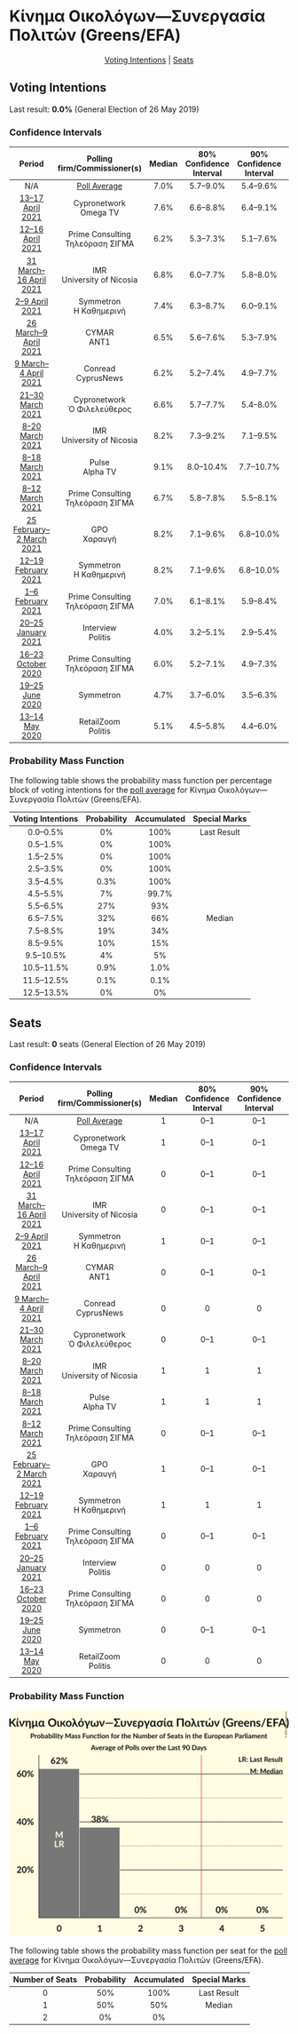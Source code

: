 # Κίνημα Οικολόγων—Συνεργασία Πολιτών (Greens/EFA)

<p align="center"><a href="#voting-intentions">Voting Intentions</a> | <a href="#seats">Seats</a></p>

## Voting Intentions

Last result: **0.0%** (General Election of 26 May 2019)

### Confidence Intervals

| Period     | Polling firm/Commissioner(s) | Median | 80% Confidence Interval | 90% Confidence Interval | 95% Confidence Interval | 99% Confidence Interval |
|:----------:|:----------------:|:-----------:|:-----------------------:|:-----------------------:|:-----------------------:|:-----------------------:|
| N/A | [Poll Average](average.html) | 7.0% | 5.7–9.0% | 5.4–9.6% | 5.1–10.1% | 4.7–10.9% |
| [13–17 April 2021](2021-04-17-Cypronetwork.html) | Cypronetwork <br> Omega TV | 7.6% | 6.6–8.8% | 6.4–9.1% | 6.1–9.4% | 5.7–10.0% |
| [12–16 April 2021](2021-04-16-PrimeConsulting.html) | Prime Consulting <br> Τηλεόραση ΣΙΓΜΑ | 6.2% | 5.3–7.3% | 5.1–7.6% | 4.9–7.8% | 4.5–8.4% |
| [31 March–16 April 2021](2021-04-16-IMR.html) | IMR <br> University of Nicosia | 6.8% | 6.0–7.7% | 5.8–8.0% | 5.6–8.2% | 5.2–8.7% |
| [2–9 April 2021](2021-04-09-Symmetron.html) | Symmetron <br> Η Καθημερινή | 7.4% | 6.3–8.7% | 6.0–9.1% | 5.8–9.4% | 5.3–10.1% |
| [26 March–9 April 2021](2021-04-09-CYMAR.html) | CYMAR <br> ANT1 | 6.5% | 5.6–7.6% | 5.3–7.9% | 5.1–8.2% | 4.7–8.7% |
| [9 March–4 April 2021](2021-04-04-Conread.html) | Conread <br> CyprusNews | 6.2% | 5.2–7.4% | 4.9–7.7% | 4.7–8.0% | 4.3–8.6% |
| [21–30 March 2021](2021-03-30-Cypronetwork.html) | Cypronetwork <br> Ὁ Φιλελεύθερος | 6.6% | 5.7–7.7% | 5.4–8.0% | 5.2–8.3% | 4.8–8.9% |
| [8–20 March 2021](2021-03-20-IMR.html) | IMR <br> University of Nicosia | 8.2% | 7.3–9.2% | 7.1–9.5% | 6.9–9.7% | 6.5–10.2% |
| [8–18 March 2021](2021-03-18-Pulse.html) | Pulse <br> Alpha TV | 9.1% | 8.0–10.4% | 7.7–10.7% | 7.5–11.0% | 7.0–11.7% |
| [8–12 March 2021](2021-03-12-PrimeConsulting.html) | Prime Consulting <br> Τηλεόραση ΣΙΓΜΑ | 6.7% | 5.8–7.8% | 5.5–8.1% | 5.3–8.4% | 4.9–8.9% |
| [25 February–2 March 2021](2021-03-02-GPO.html) | GPO <br> Χαραυγή | 8.2% | 7.1–9.6% | 6.8–10.0% | 6.5–10.4% | 6.0–11.1% |
| [12–19 February 2021](2021-02-19-Symmetron.html) | Symmetron <br> Η Καθημερινή | 8.2% | 7.1–9.6% | 6.8–10.0% | 6.5–10.4% | 6.0–11.1% |
| [1–6 February 2021](2021-02-06-PrimeConsulting.html) | Prime Consulting <br> Τηλεόραση ΣΙΓΜΑ | 7.0% | 6.1–8.1% | 5.9–8.4% | 5.6–8.7% | 5.2–9.2% |
| [20–25 January 2021](2021-01-25-Interview.html) | Interview <br> Politis | 4.0% | 3.2–5.1% | 2.9–5.4% | 2.8–5.7% | 2.4–6.3% |
| [16–23 October 2020](2020-10-23-PrimeConsulting.html) | Prime Consulting <br> Τηλεόραση ΣΙΓΜΑ | 6.0% | 5.2–7.1% | 4.9–7.3% | 4.7–7.6% | 4.3–8.1% |
| [19–25 June 2020](2020-06-25-Symmetron.html) | Symmetron | 4.7% | 3.7–6.0% | 3.5–6.3% | 3.2–6.7% | 2.9–7.3% |
| [13–14 May 2020](2020-05-14-RetailZoom.html) | RetailZoom <br> Politis | 5.1% | 4.5–5.8% | 4.4–6.0% | 4.3–6.1% | 4.0–6.4% |

### Probability Mass Function

The following table shows the probability mass function per percentage block of voting intentions for the [poll average](average.html) for Κίνημα Οικολόγων—Συνεργασία Πολιτών (Greens/EFA).

| Voting Intentions | Probability | Accumulated | Special Marks |
|:-----------------:|:-----------:|:-----------:|:-------------:|
| 0.0–0.5% | 0% | 100% | Last Result |
| 0.5–1.5% | 0% | 100% |  |
| 1.5–2.5% | 0% | 100% |  |
| 2.5–3.5% | 0% | 100% |  |
| 3.5–4.5% | 0.3% | 100% |  |
| 4.5–5.5% | 7% | 99.7% |  |
| 5.5–6.5% | 27% | 93% |  |
| 6.5–7.5% | 32% | 66% | Median |
| 7.5–8.5% | 19% | 34% |  |
| 8.5–9.5% | 10% | 15% |  |
| 9.5–10.5% | 4% | 5% |  |
| 10.5–11.5% | 0.9% | 1.0% |  |
| 11.5–12.5% | 0.1% | 0.1% |  |
| 12.5–13.5% | 0% | 0% |  |


## Seats

Last result: **0** seats (General Election of 26 May 2019)

### Confidence Intervals

| Period     | Polling firm/Commissioner(s) | Median | 80% Confidence Interval | 90% Confidence Interval | 95% Confidence Interval | 99% Confidence Interval |
|:----------:|:----------------:|:------:|:-----------------------:|:-----------------------:|:-----------------------:|:-----------------------:|
| N/A | [Poll Average](average.html) | 1 | 0–1 | 0–1 | 0–1 | 0–1 |
| [13–17 April 2021](2021-04-17-Cypronetwork.html) | Cypronetwork <br> Omega TV | 1 | 0–1 | 0–1 | 0–1 | 0–1 |
| [12–16 April 2021](2021-04-16-PrimeConsulting.html) | Prime Consulting <br> Τηλεόραση ΣΙΓΜΑ | 0 | 0–1 | 0–1 | 0–1 | 0–1 |
| [31 March–16 April 2021](2021-04-16-IMR.html) | IMR <br> University of Nicosia | 0 | 0–1 | 0–1 | 0–1 | 0–1 |
| [2–9 April 2021](2021-04-09-Symmetron.html) | Symmetron <br> Η Καθημερινή | 1 | 0–1 | 0–1 | 0–1 | 0–1 |
| [26 March–9 April 2021](2021-04-09-CYMAR.html) | CYMAR <br> ANT1 | 0 | 0–1 | 0–1 | 0–1 | 0–1 |
| [9 March–4 April 2021](2021-04-04-Conread.html) | Conread <br> CyprusNews | 0 | 0 | 0 | 0–1 | 0–1 |
| [21–30 March 2021](2021-03-30-Cypronetwork.html) | Cypronetwork <br> Ὁ Φιλελεύθερος | 0 | 0–1 | 0–1 | 0–1 | 0–1 |
| [8–20 March 2021](2021-03-20-IMR.html) | IMR <br> University of Nicosia | 1 | 1 | 1 | 0–1 | 0–1 |
| [8–18 March 2021](2021-03-18-Pulse.html) | Pulse <br> Alpha TV | 1 | 1 | 1 | 1 | 0–1 |
| [8–12 March 2021](2021-03-12-PrimeConsulting.html) | Prime Consulting <br> Τηλεόραση ΣΙΓΜΑ | 0 | 0–1 | 0–1 | 0–1 | 0–1 |
| [25 February–2 March 2021](2021-03-02-GPO.html) | GPO <br> Χαραυγή | 1 | 0–1 | 0–1 | 0–1 | 0–1 |
| [12–19 February 2021](2021-02-19-Symmetron.html) | Symmetron <br> Η Καθημερινή | 1 | 1 | 1 | 0–1 | 0–1 |
| [1–6 February 2021](2021-02-06-PrimeConsulting.html) | Prime Consulting <br> Τηλεόραση ΣΙΓΜΑ | 0 | 0–1 | 0–1 | 0–1 | 0–1 |
| [20–25 January 2021](2021-01-25-Interview.html) | Interview <br> Politis | 0 | 0 | 0 | 0–1 | 0–1 |
| [16–23 October 2020](2020-10-23-PrimeConsulting.html) | Prime Consulting <br> Τηλεόραση ΣΙΓΜΑ | 0 | 0 | 0 | 0–1 | 0–1 |
| [19–25 June 2020](2020-06-25-Symmetron.html) | Symmetron | 0 | 0–1 | 0–1 | 0–1 | 0–1 |
| [13–14 May 2020](2020-05-14-RetailZoom.html) | RetailZoom <br> Politis | 0 | 0 | 0 | 0 | 0 |

### Probability Mass Function

![Graph with seats probability mass function not yet produced](average-seats-pmf-κίνημαοικολόγων—συνεργασίαπολιτώνgreensefa.png "Seats Probability Mass Function")

The following table shows the probability mass function per seat for the [poll average](average.html) for Κίνημα Οικολόγων—Συνεργασία Πολιτών (Greens/EFA).

| Number of Seats | Probability | Accumulated | Special Marks |
|:---------------:|:-----------:|:-----------:|:-------------:|
| 0 | 50% | 100% | Last Result |
| 1 | 50% | 50% | Median |
| 2 | 0% | 0% |  |


